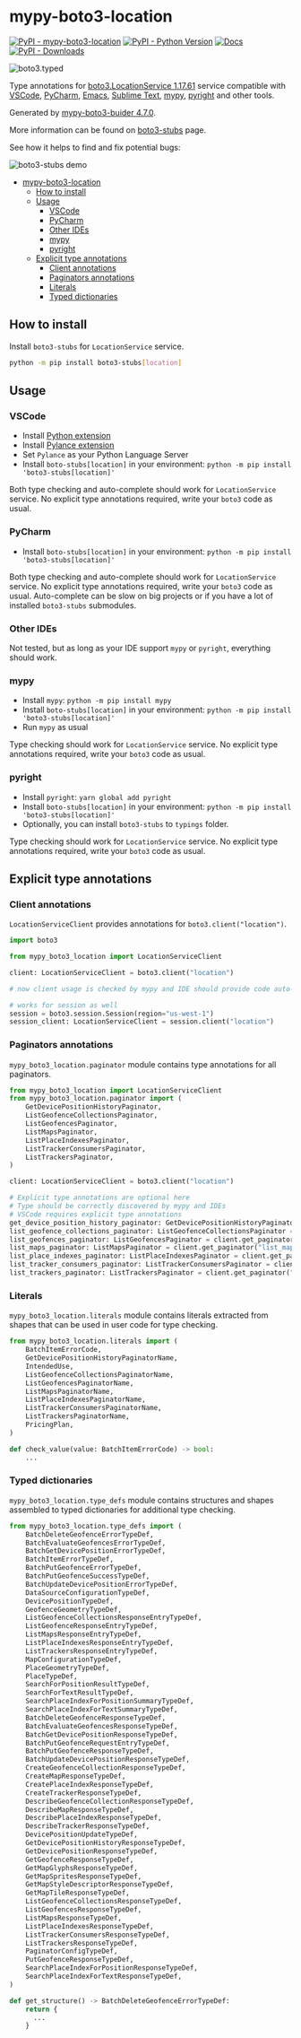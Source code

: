 # mypy-boto3-location

[![PyPI - mypy-boto3-location](https://img.shields.io/pypi/v/mypy-boto3-location.svg?color=blue)](https://pypi.org/project/mypy-boto3-location)
[![PyPI - Python Version](https://img.shields.io/pypi/pyversions/mypy-boto3-location.svg?color=blue)](https://pypi.org/project/mypy-boto3-location)
[![Docs](https://img.shields.io/readthedocs/mypy-boto3-builder.svg?color=blue)](https://mypy-boto3-builder.readthedocs.io/)
[![PyPI - Downloads](https://img.shields.io/pypi/dw/mypy-boto3-location?color=blue)](https://pypistats.org/packages/mypy-boto3-location)

![boto3.typed](https://github.com/vemel/mypy_boto3_builder/raw/master/logo.png)

Type annotations for
[boto3.LocationService 1.17.61](https://boto3.amazonaws.com/v1/documentation/api/1.17.61/reference/services/location.html#LocationService) service
compatible with
[VSCode](https://code.visualstudio.com/),
[PyCharm](https://www.jetbrains.com/pycharm/),
[Emacs](https://www.gnu.org/software/emacs/),
[Sublime Text](https://www.sublimetext.com/),
[mypy](https://github.com/python/mypy),
[pyright](https://github.com/microsoft/pyright)
and other tools.

Generated by [mypy-boto3-buider 4.7.0](https://github.com/vemel/mypy_boto3_builder).

More information can be found on [boto3-stubs](https://pypi.org/project/boto3-stubs/) page.

See how it helps to find and fix potential bugs:

![boto3-stubs demo](https://github.com/vemel/mypy_boto3_builder/raw/master/demo.gif)

- [mypy-boto3-location](#mypy-boto3-location)
  - [How to install](#how-to-install)
  - [Usage](#usage)
    - [VSCode](#vscode)
    - [PyCharm](#pycharm)
    - [Other IDEs](#other-ides)
    - [mypy](#mypy)
    - [pyright](#pyright)
  - [Explicit type annotations](#explicit-type-annotations)
    - [Client annotations](#client-annotations)
    - [Paginators annotations](#paginators-annotations)
    - [Literals](#literals)
    - [Typed dictionaries](#typed-dictionaries)

## How to install

Install `boto3-stubs` for `LocationService` service.

```bash
python -m pip install boto3-stubs[location]
```

## Usage

### VSCode

- Install [Python extension](https://marketplace.visualstudio.com/items?itemName=ms-python.python)
- Install [Pylance extension](https://marketplace.visualstudio.com/items?itemName=ms-python.vscode-pylance)
- Set `Pylance` as your Python Language Server
- Install `boto-stubs[location]` in your environment: `python -m pip install 'boto3-stubs[location]'`

Both type checking and auto-complete should work for `LocationService` service.
No explicit type annotations required, write your `boto3` code as usual.

### PyCharm

- Install `boto-stubs[location]` in your environment: `python -m pip install 'boto3-stubs[location]'`

Both type checking and auto-complete should work for `LocationService` service.
No explicit type annotations required, write your `boto3` code as usual.
Auto-complete can be slow on big projects or if you have a lot of installed `boto3-stubs` submodules.

### Other IDEs

Not tested, but as long as your IDE support `mypy` or `pyright`, everything should work.

### mypy

- Install `mypy`: `python -m pip install mypy`
- Install `boto-stubs[location]` in your environment: `python -m pip install 'boto3-stubs[location]'`
- Run `mypy` as usual

Type checking should work for `LocationService` service.
No explicit type annotations required, write your `boto3` code as usual.

### pyright

- Install `pyright`: `yarn global add pyright`
- Install `boto-stubs[location]` in your environment: `python -m pip install 'boto3-stubs[location]'`
- Optionally, you can install `boto3-stubs` to `typings` folder.

Type checking should work for `LocationService` service.
No explicit type annotations required, write your `boto3` code as usual.

## Explicit type annotations

### Client annotations

`LocationServiceClient` provides annotations for `boto3.client("location")`.

```python
import boto3

from mypy_boto3_location import LocationServiceClient

client: LocationServiceClient = boto3.client("location")

# now client usage is checked by mypy and IDE should provide code auto-complete

# works for session as well
session = boto3.session.Session(region="us-west-1")
session_client: LocationServiceClient = session.client("location")
```

### Paginators annotations

`mypy_boto3_location.paginator` module contains type annotations for all paginators.

```python
from mypy_boto3_location import LocationServiceClient
from mypy_boto3_location.paginator import (
    GetDevicePositionHistoryPaginator,
    ListGeofenceCollectionsPaginator,
    ListGeofencesPaginator,
    ListMapsPaginator,
    ListPlaceIndexesPaginator,
    ListTrackerConsumersPaginator,
    ListTrackersPaginator,
)

client: LocationServiceClient = boto3.client("location")

# Explicit type annotations are optional here
# Type should be correctly discovered by mypy and IDEs
# VSCode requires explicit type annotations
get_device_position_history_paginator: GetDevicePositionHistoryPaginator = client.get_paginator("get_device_position_history")
list_geofence_collections_paginator: ListGeofenceCollectionsPaginator = client.get_paginator("list_geofence_collections")
list_geofences_paginator: ListGeofencesPaginator = client.get_paginator("list_geofences")
list_maps_paginator: ListMapsPaginator = client.get_paginator("list_maps")
list_place_indexes_paginator: ListPlaceIndexesPaginator = client.get_paginator("list_place_indexes")
list_tracker_consumers_paginator: ListTrackerConsumersPaginator = client.get_paginator("list_tracker_consumers")
list_trackers_paginator: ListTrackersPaginator = client.get_paginator("list_trackers")
```







### Literals

`mypy_boto3_location.literals` module contains literals extracted from shapes
that can be used in user code for type checking.

```python
from mypy_boto3_location.literals import (
    BatchItemErrorCode,
    GetDevicePositionHistoryPaginatorName,
    IntendedUse,
    ListGeofenceCollectionsPaginatorName,
    ListGeofencesPaginatorName,
    ListMapsPaginatorName,
    ListPlaceIndexesPaginatorName,
    ListTrackerConsumersPaginatorName,
    ListTrackersPaginatorName,
    PricingPlan,
)

def check_value(value: BatchItemErrorCode) -> bool:
    ...
```



### Typed dictionaries

`mypy_boto3_location.type_defs` module contains structures and shapes assembled
to typed dictionaries for additional type checking.

```python
from mypy_boto3_location.type_defs import (
    BatchDeleteGeofenceErrorTypeDef,
    BatchEvaluateGeofencesErrorTypeDef,
    BatchGetDevicePositionErrorTypeDef,
    BatchItemErrorTypeDef,
    BatchPutGeofenceErrorTypeDef,
    BatchPutGeofenceSuccessTypeDef,
    BatchUpdateDevicePositionErrorTypeDef,
    DataSourceConfigurationTypeDef,
    DevicePositionTypeDef,
    GeofenceGeometryTypeDef,
    ListGeofenceCollectionsResponseEntryTypeDef,
    ListGeofenceResponseEntryTypeDef,
    ListMapsResponseEntryTypeDef,
    ListPlaceIndexesResponseEntryTypeDef,
    ListTrackersResponseEntryTypeDef,
    MapConfigurationTypeDef,
    PlaceGeometryTypeDef,
    PlaceTypeDef,
    SearchForPositionResultTypeDef,
    SearchForTextResultTypeDef,
    SearchPlaceIndexForPositionSummaryTypeDef,
    SearchPlaceIndexForTextSummaryTypeDef,
    BatchDeleteGeofenceResponseTypeDef,
    BatchEvaluateGeofencesResponseTypeDef,
    BatchGetDevicePositionResponseTypeDef,
    BatchPutGeofenceRequestEntryTypeDef,
    BatchPutGeofenceResponseTypeDef,
    BatchUpdateDevicePositionResponseTypeDef,
    CreateGeofenceCollectionResponseTypeDef,
    CreateMapResponseTypeDef,
    CreatePlaceIndexResponseTypeDef,
    CreateTrackerResponseTypeDef,
    DescribeGeofenceCollectionResponseTypeDef,
    DescribeMapResponseTypeDef,
    DescribePlaceIndexResponseTypeDef,
    DescribeTrackerResponseTypeDef,
    DevicePositionUpdateTypeDef,
    GetDevicePositionHistoryResponseTypeDef,
    GetDevicePositionResponseTypeDef,
    GetGeofenceResponseTypeDef,
    GetMapGlyphsResponseTypeDef,
    GetMapSpritesResponseTypeDef,
    GetMapStyleDescriptorResponseTypeDef,
    GetMapTileResponseTypeDef,
    ListGeofenceCollectionsResponseTypeDef,
    ListGeofencesResponseTypeDef,
    ListMapsResponseTypeDef,
    ListPlaceIndexesResponseTypeDef,
    ListTrackerConsumersResponseTypeDef,
    ListTrackersResponseTypeDef,
    PaginatorConfigTypeDef,
    PutGeofenceResponseTypeDef,
    SearchPlaceIndexForPositionResponseTypeDef,
    SearchPlaceIndexForTextResponseTypeDef,
)

def get_structure() -> BatchDeleteGeofenceErrorTypeDef:
    return {
      ...
    }
```
